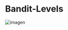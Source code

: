 # Bandit-Levels
![imagen](https://github.com/user-attachments/assets/605dab7a-4319-4cf1-a98a-4d7f2e34d143)
